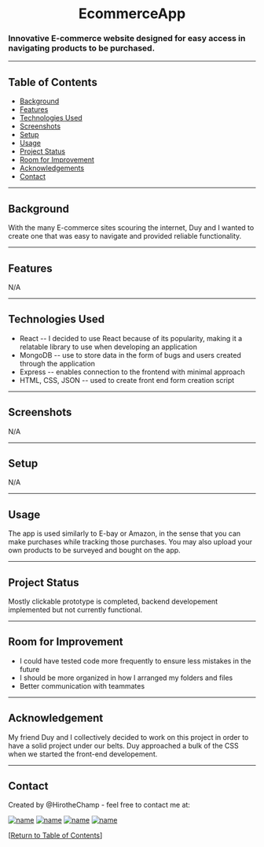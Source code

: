 

 <h1 align="center">EcommerceApp</h1>


<h3>Innovative E-commerce website designed for easy access in navigating products to be purchased.</h3>

<hr></hr>


## Table of Contents
* [Background](#background)
* [Features](#features)
* [Technologies Used](#technologies-used)
* [Screenshots](#screenshots)
* [Setup](#setup)
* [Usage](#usage)
* [Project Status](#project-status)
* [Room for Improvement](#room-for-improvement)
* [Acknowledgements](#acknowledgements)
* [Contact](#contact)

<hr></hr>

## Background

With the many E-commerce sites scouring the internet, Duy and I wanted to create one that was easy to navigate and provided reliable functionality. 



<hr></hr>

## Features

N/A

<hr></hr>

## Technologies Used

* React -- I decided to use React because of its popularity, making it a relatable library to use when developing an application
* MongoDB -- use to store data in the form of bugs and users created through the application
* Express -- enables connection to the frontend with minimal approach
* HTML, CSS, JSON -- used to create front end form creation script
<hr></hr>



## Screenshots

N/A

<hr></hr>

## Setup

N/A

<hr></hr>

## Usage

The app is used similarly to E-bay or Amazon, in the sense that you can make purchases while tracking those purchases. You may also upload your own products to be surveyed and bought on the app.

<hr></hr>

## Project Status

Mostly clickable prototype is completed, backend developement implemented but not currently functional.

<hr></hr>

## Room for Improvement

* I could have tested code more frequently to ensure less mistakes in the future
* I should be more organized in how I arranged my folders and files
* Better communication with teammates

<hr></hr>

## Acknowledgement

My friend Duy and I collectively decided to work on this project in order to have a solid project under our belts.
Duy approached a bulk of the CSS when we started the front-end developement.
<hr></hr>

## Contact

Created by @HirotheChamp - feel free to contact me at: 

[![name](	https://img.shields.io/badge/LinkedIn-0077B5?style=for-the-badge&logo=linkedin&logoColor=white)](https://www.linkedin.com/in/kyle-young-173024106/)
[![name](	https://img.shields.io/badge/Facebook-1877F2?style=for-the-badge&logo=facebook&logoColor=white)](https://www.facebook.com/KyleYoungins)
[![name](	https://img.shields.io/badge/Instagram-E4405F?style=for-the-badge&logo=instagram&logoColor=white)](https://www.instagram.com/hirothechamp/)
[![name](https://img.shields.io/badge/Gmail-D14836?style=for-the-badge&logo=gmail&logoColor=white)](mailto:kyleyoungins94@gmail.com)

[[Return to Table of Contents](#Table-of-Contents)]
